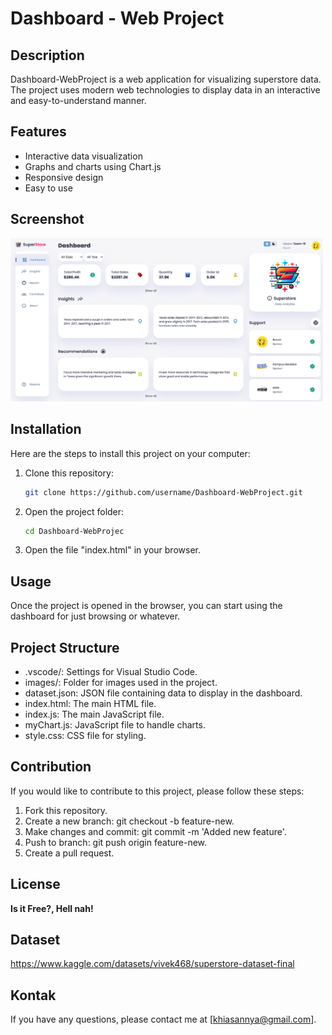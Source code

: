 # Dashboard - Web Project

## Description
Dashboard-WebProject is a web application for visualizing superstore data. The project uses modern web technologies to display data in an interactive and easy-to-understand manner.

## Features
- Interactive data visualization
- Graphs and charts using Chart.js
- Responsive design
- Easy to use

## Screenshot
<img src="images/Screenshot(440).png" alt="Screenshot" width="500">

## Installation
Here are the steps to install this project on your computer:

1. Clone this repository:
   ```bash
   git clone https://github.com/username/Dashboard-WebProject.git
2. Open the project folder:
   ```bash
   cd Dashboard-WebProjec
3. Open the file "index.html" in your browser.

## Usage
Once the project is opened in the browser, you can start using the dashboard for just browsing or whatever.

## Project Structure

- .vscode/: Settings for Visual Studio Code.
- images/: Folder for images used in the project.
- dataset.json: JSON file containing data to display in the dashboard.
- index.html: The main HTML file.
- index.js: The main JavaScript file.
- myChart.js: JavaScript file to handle charts.
- style.css: CSS file for styling.

## Contribution
If you would like to contribute to this project, please follow these steps:

1. Fork this repository.
2. Create a new branch: git checkout -b feature-new.
3. Make changes and commit: git commit -m 'Added new feature'.
4. Push to branch: git push origin feature-new.
5. Create a pull request.

## License
**Is it Free?, Hell nah!**

## Dataset
https://www.kaggle.com/datasets/vivek468/superstore-dataset-final

## Kontak
If you have any questions, please contact me at [khiasannya@gmail.com].
